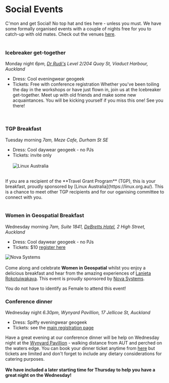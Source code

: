 # Social Events
C'mon and get Social! No top hat and ties here - unless you must. We have some formally organised events with a couple of nights free for you to catch-up with old mates. Check out the venues [here](https://felt.com/map/FOSS4G-SoTM-Oceania-Auckland-2023-469BJcu9AbTYOOqPW01NhcxB?lat=-36.847077&lon=174.762032&zoom=15.87).
<br /><br />

### Icebreaker get-together
Monday night *6pm, [Dr Rudi's](https://drrudis.co.nz/) Level 2/204 Quay St, Viaduct Harbour, Auckland*
* Dress: Cool eveningwear geogeek 
* Tickets: Free with conference registration
Whether you've been toiling the day in the workshops or have just flown in, join us at the Icebreaker get-together. Meet up with old friends and make some new acquaintances. You will be kicking yourself if you miss this one! See you there! 
<br />

### TGP Breakfast
Tuesday morning *7am, Meze Cafe, Durham St SE*
* Dress: Cool daywear geogeek - no PJs
* Tickets: invite only
<br /><br />
![Linux Australia](public/imgs/linux-logo-primary-110-web.svg) 

<br />
If you are a recipient of the **Travel Grant Program** (TGP), this is your breakfast, proudly sponsored by [Linux Australia](https://linux.org.au/). This is a chance to meet other TGP recipients and for our oganising committee to connect with you.
<br /><br /> 

### Women in Geospatial Breakfast
Wednesday morning *7am, Suite 1841, [DeBretts Hotel](https://hoteldebrett.com/eat-drink/), 2 High Street, Auckland*
* Dress: Cool daywear geogeek - no PJs
* Tickets: $10 [register here](https://ti.to/osgeo-oceania/foss4g-sotm-oceania-2023)

![Nova Systems](public/imgs/silver_NOVA-SYSTEMS_logo.png) 
<br /><br /> 
Come along and celebrate **Women in Geospatial** whilst you enjoy a delicious breakfast and hear from the amazing experiences of [Lanieta Rokotuiwakaya](https://www.linkedin.com/in/lanieta-rokotuiwakaya-7a9193113/). This event is proudly sponsored by [Nova Systems](https://www.novasystems.com/nz). <br /> 

You do not have to identify as Female to attend this event! 

### Conference dinner
Wednesday night *6.30pm, Wynyard Pavillion, 17 Jellicoe St, Auckland*

* Dress: Spiffy eveningwear geogeek
* Tickets: see the [main registration page](https://ti.to/osgeo-oceania/foss4g-sotm-oceania-2023)

Have a great evening at our conference dinner will be help on Wednesday night at the [Wynyard Pavillion](https://wynyardpavilion.co.nz/) - walking distance from AUT and perched on the waters edge. You can book your dinner ticket anytime from [here](https://ti.to/foss4g-oceania/foss4g-sotm-oceania-2023) but tickets are limited and don't forget to include any dietary considerations for catering purposes. 
<br /><br /> 
**We have included a later starting time for Thursday to help you have a great night on the Wednesday!**
<!-- This event is sponsored by **TBC**. -->
